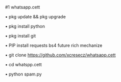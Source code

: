 #1 whatsapp.cett


• pkg update && pkg upgrade


• pkg install python

• pkg install git

• PIP install requests bs4 future rich mechanize

• git clone https://github.com/xcresecz/whatsapp.cett

• cd whatspp.cett 

• python spam.py
